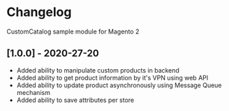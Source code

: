 # Changelog
CustomCatalog sample module for Magento 2

## [1.0.0] - 2020-27-20
- Added ability to manipulate custom products in backend
- Added ability to get product information by it's VPN using web API
- Added ability to update product asynchronously using Message Queue mechanism
- Added ability to save attributes per store
